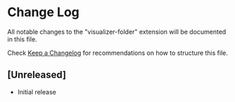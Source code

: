 # Change Log

All notable changes to the "visualizer-folder" extension will be documented in this file.

Check [Keep a Changelog](http://keepachangelog.com/) for recommendations on how to structure this file.

## [Unreleased]

- Initial release